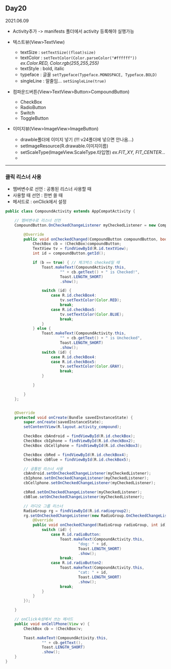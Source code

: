 ## Day20
2021.06.09

- Activity추가 -> manifests 폴더에서 activity 등록해야 실행가능

- 텍스트뷰(View>TextView)
  - textSize : `setTextSize((float)size)`
  - textColor : `setTextColor(Color.parseColor("#ffffff"))` *ex.Color.RED, Color.rgb(255,255,255)*
  - textStyle : bold, italic
  - typeface : 글꼴 `setTypeface(Typeface.MONOSPACE, Typeface.BOLD)`
  - singleLine : 말줄임... `setSingleLine(true)`

- 컴파운드버튼(View>TextView>Button>CompoundButton)
  - CheckBox
  - RadioButton
  - Switch
  - ToggleButton

- 이미지뷰(View>ImageView>ImageButton)
  - drawble폴더에 이미지 넣기 (!!! v24폴더에 넣으면 안나옴...)
  - setImageResource(R.drawable.이미지이름)
  - setScaleType(ImageView.ScaleType.타입명) *ex.FIT_XY, FIT_CENTER...*
  - 



---
### 클릭 리스너 사용
- 멤버변수로 선언 : 공통된 리스너 사용할 때
- 사용할 때 선언 : 한번 쓸 때
- 메서드로 : onClick에서 설정

```java
public class CompoundActivity extends AppCompatActivity {

    // 멤버변수로 리스너 선언
    CompoundButton.OnCheckedChangeListener myCheckedListener = new CompoundButton.OnCheckedChangeListener() {

        @Override
        public void onCheckedChanged(CompoundButton compoundButton, boolean b) {
            CheckBox cb = (CheckBox)compoundButton;
            TextView tv = findViewById(R.id.textView);
            int id = compoundButton.getId();

            if (b == true) { // 체크박스 checked일 때
                Toast.makeText(CompoundActivity.this,
                        "" + cb.getText() + " is Checked!",
                        Toast.LENGTH_SHORT)
                        .show();

                switch (id) {
                    case R.id.checkBox4:
                        tv.setTextColor(Color.RED);
                        break;
                    case R.id.checkBox5:
                        tv.setTextColor(Color.BLUE);
                        break;
                }
            } else {
                Toast.makeText(CompoundActivity.this,
                        "" + cb.getText() + " is Unchecked",
                        Toast.LENGTH_SHORT)
                        .show();
                switch (id) {
                    case R.id.checkBox4:
                    case R.id.checkBox5:
                        tv.setTextColor(Color.GRAY);
                        break;
                }

            }

        }
    };


    @Override
    protected void onCreate(Bundle savedInstanceState) {
        super.onCreate(savedInstanceState);
        setContentView(R.layout.activity_compound);

        CheckBox cbAndroid = findViewById(R.id.checkBox);
        CheckBox cbIphone = findViewById(R.id.checkBox2);
        CheckBox cbCellphone = findViewById(R.id.checkBox3);

        CheckBox cbRed = findViewById(R.id.checkBox4);
        CheckBox cbBlue = findViewById(R.id.checkBox5);

        // 공통된 리스너 사용
        cbAndroid.setOnCheckedChangeListener(myCheckedListener);
        cbIphone.setOnCheckedChangeListener(myCheckedListener);
        cbCellphone.setOnCheckedChangeListener(myCheckedListener);

        cbRed.setOnCheckedChangeListener(myCheckedListener);
        cbBlue.setOnCheckedChangeListener(myCheckedListener);

        // 라디오 그룹 리스너
        RadioGroup rg = findViewById(R.id.radiogroup2);
        rg.setOnCheckedChangeListener(new RadioGroup.OnCheckedChangeListener() {
            @Override
            public void onCheckedChanged(RadioGroup radioGroup, int id) {
                switch (id) {
                    case R.id.radioButton:
                        Toast.makeText(CompoundActivity.this,
                                "dog: " + id,
                                Toast.LENGTH_SHORT)
                                .show();
                        break;
                    case R.id.radioButton2:
                        Toast.makeText(CompoundActivity.this,
                                "cat: " + id,
                                Toast.LENGTH_SHORT)
                                .show();
                        break;
                }
            }
        });

    }

    // onClick속성에서 쓰는 메서드
    public void onCellPhone(View v) {
        CheckBox cb = (CheckBox)v;

        Toast.makeText(CompoundActivity.this,
                "" + cb.getText(),
                Toast.LENGTH_SHORT)
                .show();
    }
}
```
